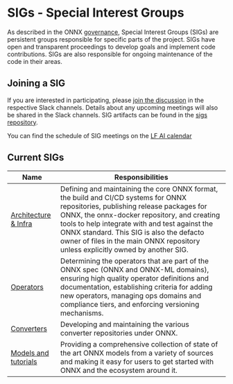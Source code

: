# SIGs - Special Interest Groups

As described in the ONNX [governance](https://github.com/onnx/onnx/tree/master/community#sig---special-interest-groups), Special Interest Groups (SIGs) are persistent groups responsible for specific parts of the project. SIGs have open and transparent proceedings to develop goals and implement code contributions. SIGs are also responsible for ongoing maintenance of the code in their areas.

## Joining a SIG

If you are interested in participating, please [join the discussion](https://slack.lfai.foundation/) in the respective Slack channels. Details about any upcoming meetings will also be shared in the Slack channels. SIG artifacts can be found in the [sigs repository](https://github.com/onnx/sigs).

You can find the schedule of SIG meetings on the [LF AI calendar](https://wiki.lfai.foundation/pages/viewpage.action?pageId=18481196)

## Current SIGs

| Name | Responsibilities |
| ---- | ---------------- |
| [Architecture & Infra](https://lfaifoundation.slack.com/archives/C018Y2QG7V2) | Defining and maintaining the core ONNX format, the build and CI/CD systems for ONNX repositories, publishing release packages for ONNX, the onnx-docker repository, and creating tools to help integrate with and test against the ONNX standard. This SIG is also the defacto owner of files in the main ONNX repository unless explicitly owned by another SIG. |
| [Operators](https://lfaifoundation.slack.com/archives/C018Y2RAY4C) | Determining the operators that are part of the ONNX spec (ONNX and ONNX-ML domains), ensuring high quality operator definitions and documentation, establishing criteria for adding new operators, managing ops domains and compliance tiers, and enforcing versioning mechanisms. |
| [Converters](https://lfaifoundation.slack.com/archives/C0171FSKZBN) | Developing and maintaining the various converter repositories under ONNX. |
| [Models and tutorials](https://lfaifoundation.slack.com/archives/C018RE2BRBL) | Providing a comprehensive collection of state of the art ONNX models from a variety of sources and making it easy for users to get started with ONNX and the ecosystem around it. |

